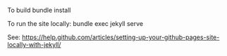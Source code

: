 To build
bundle install

To run the site locally:
bundle exec jekyll serve

See:
https://help.github.com/articles/setting-up-your-github-pages-site-locally-with-jekyll/
